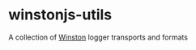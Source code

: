 # winstonjs-utils

A collection of [Winston](https://github.com/winstonjs/winston) logger transports and formats
